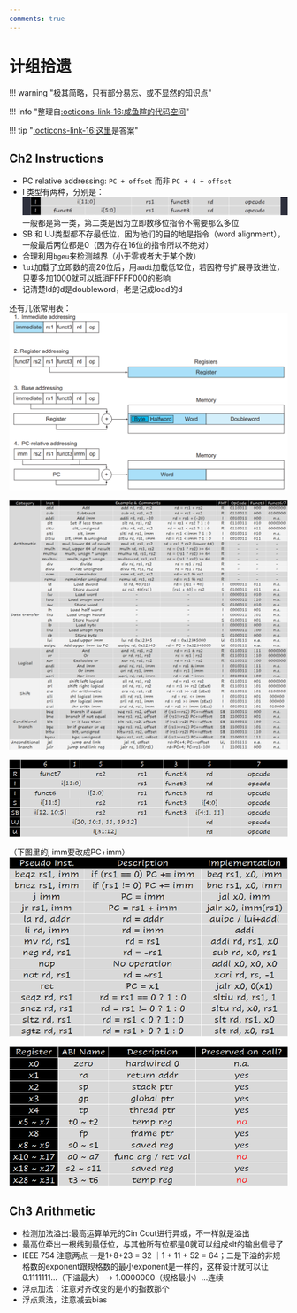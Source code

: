 ```yaml
---
comments: true
---
```

# 计组拾遗
!!! warning "极其简略，只有部分易忘、或不显然的知识点"

!!! info "整理自[:octicons-link-16:咸鱼暄的代码空间](https://xuan-insr.github.io/computer_organization/1_prelude/)"

!!! tip "[:octicons-link-16:这里](https://bank.engzenon.com/tmp/60746e35-6aec-4163-86ed-7fdec0feb99b/626db954-7f2c-45af-9aa3-42dfc0feb99b/Computer_Organization_Manual_solution.pdf)是答案"
## Ch2 Instructions

- PC relative addressing: `PC + offset` 而非 `PC + 4 + offset`
- I 类型有两种，分别是：
  ![](images/CO_review/2023-03-30-21-57-02.png#pic)
  一般都是第一类，第二类是因为立即数移位指令不需要那么多位
- SB 和 UJ类型都不存最低位，因为他们的目的地是指令（word alignment），一般最后两位都是0（因为存在16位的指令所以不绝对）
- 合理利用`bgeu`来检测越界（小于零或者大于某个数）
- `lui`加载了立即数的高20位后，用`aadi`加载低12位，若因符号扩展导致进位，只要多加1000就可以抵消FFFFF000的影响
- 记清楚ld的d是doubleword，老是记成load的d

还有几张常用表：
![](images/CO_review/2023-03-31-17-29-23.png#pic)

![](images/CO_review/2023-03-31-17-29-33.png#pic)

![](images/CO_review/2023-03-31-17-29-45.png#pic)

（下图里的j imm要改成PC+imm）
![](images/CO_review/2023-03-31-17-30-14.png#pic)

![](images/CO_review/2023-03-31-18-04-03.png#pic)
## Ch3 Arithmetic

- 检测加法溢出:最高运算单元的Cin Cout进行异或，不一样就是溢出
- 最高位牵出一根线到最低位，与其他所有位都是0就可以组成slt的输出信号了
- IEEE 754 注意两点 一是1+8+23 = 32 ｜1 + 11 + 52 = 64；二是下溢的非规格数的exponent跟规格数的最小exponent是一样的，这样设计就可以让 0.1111111...（下溢最大） -> 1.0000000（规格最小）...连续
- 浮点加法：注意对齐改变的是小的指数那个
- 浮点乘法，注意减去bias


